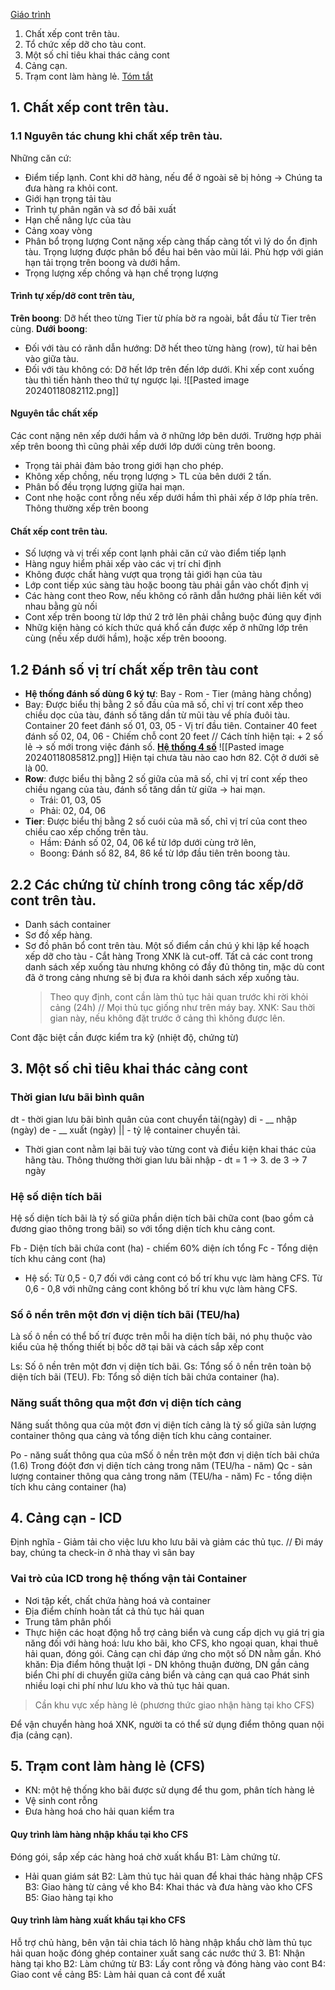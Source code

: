 [Giáo trình](https://www.studocu.com/vn/document/truong-dai-hoc-giao-thong-van-tai/quan-tri-van-hanh/quan-ly-khai-thac-cang-giao-trinh-quan-ly-va-khai-thac-cang/39437124)
1. Chất xếp cont trên tàu.
2. Tổ chức xếp dỡ cho tàu cont.
3. Một số chỉ tiêu khai thác cảng cont
4. Cảng cạn.
5. Trạm cont làm hàng lẻ.
[Tóm tắt](https://www.academia.edu/36542993/_123doc_to_chuc_khai_thac_cang_bien)
## 1. Chất xếp cont trên tàu.
### 1.1 Nguyên tác chung khi chất xếp trên tàu.
Những căn cứ:
- Điểm tiếp lạnh.
	Cont khi dỡ hàng, nếu để ở ngoài sẽ bị hỏng -> Chúng ta đưa hàng ra khỏi cont.
- Giới hạn trọng tải tàu
- Trình tự phân ngăn và sơ đồ bãi xuất
- Hạn chế nâng lực của tàu
- Cảng xoay vòng
- Phân bổ trọng lượng
	Cont nặng xếp càng thấp càng tốt vì lý do ổn định tàu.
	Trọng lượng được phân bổ đều hai bên vào mũi lái.
	Phù hợp với gián hạn tải trọng trên boong và dưới hầm.
- Trọng lượng xếp chồng và hạn chế trọng lượng
#### Trình tự xếp/dỡ cont trên tàu,
**Trên boong**: Dỡ hết theo từng Tier từ phía bờ ra ngoài, bắt đầu từ Tier trên cùng.
**Dưới boong**:
- Đối với tàu có rãnh dẫn hướng: 
	Dỡ hết theo từng hàng (row), từ hai bên vào giữa tàu.
- Đối với tàu không có:
	Dỡ hết lớp trên đến lớp dưới. Khi xếp cont xuống tàu thì tiến hành theo thứ tự ngược lại.
	![[Pasted image 20240118082112.png]]
#### Nguyên tắc chất xếp
Các cont nặng nên xếp dưới hầm và ở những lớp bên dưới. Trường hợp phải xếp trên boong thì cũng phải xếp dưới lớp dưới cùng trên boong.
- Trọng tải phải đảm bảo trong giới hạn cho phép.
- Không xếp chồng, nếu trọng lượng > TL của bên dưới 2 tấn.
- Phân bố đều trọng lượng giữa hai mạn.
- Cont nhẹ hoặc cont rỗng nếu xếp dưới hầm thì phải xếp ở lớp phía trên. Thông thường xếp trên boong 
#### Chất xếp cont trên tàu.
- Số lượng và vị trếi xếp cont lạnh phải căn cứ vào điểm tiếp lạnh
- Hàng nguy hiểm phải xếp vào các vị trí chỉ định
- Không được chất hàng vượt qua trọng tải giới hạn của tàu
- Lớp cont tiếp xúc sàng tàu hoặc boong tàu phải gắn vào chốt định vị
- Các hàng cont theo Row, nếu không có rãnh dẫn hướng phải liên kết với nhau bằng gù nối
- Cont xếp trên boong từ lớp thứ 2 trở lên phải chẳng buộc đúng quy định
- Nhữg kiện hàng có kích thức quá khổ cần được xếp ở những lớp trên cùng (nếu xếp dưới hầm), hoặc xếp trên booong.
## 1.2 Đánh số vị trí chất xếp trên tàu cont
- **Hệ thống đánh số dùng 6 ký tự**: Bay - Rom - Tier (mảng hàng chồng)
- Bay: Được biểu thị bằng 2 số đầu của mã số, chỉ vị trí cont xếp theo chiều dọc của tàu, đánh số tăng dần từ mũi tàu về phía đuôi tàu.
	Container 20 feet đánh số 01, 03, 05 - Vị trí đầu tiên.
	Container 40 feet đánh số 02, 04, 06 - Chiếm chỗ cont 20 feet
// Cách tính hiện tại: + 2 số lẻ -> số mới trong việc đánh số.
[**Hệ thống 4 số**](https://alphacadet.in/everything-you-need-to-know-about-stowage-plan-of-a-container-ship/)
![[Pasted image 20240118085812.png]]
Hiện tại chưa tàu nào cao hơn 82. Cột ở dưới sẽ là 00.
- **Row**: được biểu thị bằng 2 số giữa của mã số, chỉ vị trí cont xếp theo chiều ngang của tàu, đánh số tăng dần từ giữa -> hai mạn.
	- Trái: 01, 03, 05
	- Phải: 02, 04, 06
- **Tier**: Được biểu thị bằng 2 số cuói của mã số, chỉ vị trí của cont theo chiều cao xếp chống trên tàu.
	- Hầm: Đánh số 02, 04, 06 kể từ lớp dưới cùng trở lên,
	- Boong: Đánh số 82, 84, 86 kể từ lớp đầu tiên trên boong tàu.
## 2.2 Các chứng từ chính trong công tác xếp/dỡ cont trên tàu.
- Danh sách container
- Sơ đồ xếp hàng.
- Sơ đồ phân bổ cont trên tàu.
	Một số điểm cần chú ý khi lập kế hoạch xếp dỡ cho tàu
		- Cắt hàng
		Trong XNK là cut-off.
		Tất cả các cont trong danh sách xếp xuống tàu nhưng không có đầy đủ thông tin, mặc dù cont đã ở trong cảng nhưng sẽ bị đưa ra khỏi danh sách xếp xuống tàu.
	> Theo quy định, cont cần làm thủ tục hải quan trước khi rời khỏi cảng (24h)
// Mọi thủ tục giống như trên máy bay.
XNK: Sau thời gian này, nếu không đặt trước ở cảng thì không được lên.

Cont đặc biệt cần được kiểm tra kỹ (nhiệt độ, chứng từ)
## 3. Một số chỉ tiêu khai thác cảng cont
### Thời gian lưu bãi bình quân

dt - thời gian lưu bãi bình quân của cont chuyển tải(ngày)
di - __ nhập (ngày)
de - __ xuất (ngày)
|| - tỷ lệ container chuyền tải.

- Thời gian cont nằm lại bãi tuỳ vào từng cont và điều kiện khai thác của hãng tàu. 
	Thông thường thời gian lưu bãi nhập - dt = 1 -> 3.
	de 3 -> 7 ngày
### Hệ số diện tích bãi
Hệ số diện tích bãi là tỷ số giữa phần diện tích bãi chữa cont (bao gồm cả đương giao thông trong bãi) so với tổng diện tích khu cảng cont.

Fb - Diện tích bãi chứa cont (ha) - chiếm 60% diện ích tổng
Fc - Tổng diện tích khu cảng cont (ha)
- Hệ số: 
	Từ 0,5 - 0,7 đối với cảng cont có bố trí khu vực làm hàng CFS.
	Từ 0,6 - 0,8 với những cảng cont không bố trí khu vực làm hàng CFS.
### Số ô nền trên một đơn vị diện tích bãi (TEU/ha)
Là số ô nền có thể bố trí được trên mỗi ha diện tích bãi, nó phụ thuộc vào kiểu của hệ thống thiết bị bốc dỡ tại bãi và cách sắp xếp cont


Ls: Số ô nền trên một đơn vị diện tích bãi.
Gs: Tổng số ô nền trên toàn bộ diện tích bãi (TEU).
Fb: Tổng số diện tích bãi chứa container (ha).
### Năng suất thông qua một đơn vị diện tích cảng
Năng suất thông qua của một đơn vị diện tích cảng là tỷ số giữa sản lượng container thông qua cảng và tổng diện tích khu cảng container.

Po - năng suất thông qua của mSố ô nền trên một đơn vị diện tích bãi chứa (1.6) Trong đóột đơn vị diện tích cảng trong năm (TEU/ha - năm)
Qc - sản lượng container thông qua cảng trong năm (TEU/ha - năm)
Fc - tổng diện tích khu cảng container (ha)

## 4. Cảng cạn - ICD
Định nghĩa - Giảm tải cho việc lưu kho lưu bãi và giảm các thủ tục.
// Đi máy bay, chúng ta check-in ở nhà thay vì sân bay
### Vai trò của ICD trong hệ thống vận tải Container
- Nơi tập kết, chất chứa hàng hoá và container
- Địa điểm chính hoàn tất cả thủ tục hải quan
- Trung tâm phân phối
- Thực hiện các hoạt động hỗ trợ cảng biển và cung cấp dịch vụ giá trị gia năng đối với hàng hoá: lưu kho bãi, kho CFS, kho ngoại quan, khai thuê hải quan, đóng gói.
Cảng cạn chỉ đáp ứng cho một số DN nằm gần. Khó khăn:
	 Địa điểm hông thuật lợi - DN không thuận đường, DN gần cảng biển
	 Chi phí di chuyển giữa cảng biển và cảng cạn quá cao
	 Phát sinh nhiều loại chi phí như lưu kho và thủ tục hải quan.
> Cần khu vực xếp hàng lẻ (phương thức giao nhận hàng tại kho CFS)

Để vận chuyển hàng hoá XNK, người ta có thể sử dụng điểm thông quan nội địa (cảng cạn). 
## 5. Trạm cont làm hàng lẻ (CFS)
- KN: một hệ thống kho bãi được sử dụng để thu gom, phân tích hàng lẻ
- Vệ sinh cont rỗng
- Đưa hàng hoá cho hải quan kiểm tra
#### Quy trình làm hàng nhập khẩu tại kho CFS
Đóng gói, sắp xếp các hàng hoá chờ xuất khẩu
	B1: Làm chứng từ.
- Hải quan giám sát
	B2: Làm thủ tục hải quan để khai thác hàng nhập CFS
	B3: Giao hàng từ cảng về kho
	B4: Khai thác và đưa hàng vào kho CFS
	B5: Giao hàng tại kho
#### Quy trình làm hàng xuất khẩu tại kho CFS
Hỗ trợ chủ hàng, bên vận tải chia tách lô hàng nhập khẩu chờ làm thủ tục hải quan hoặc đóng ghép container xuất sang các nước thứ 3.
	B1: Nhận hàng tại kho
	B2: Làm chứng từ
	B3: Lấy cont rỗng và đóng hàng vào cont
	B4: Giao cont về cảng
	B5: Làm hải quan cả cont để xuất
